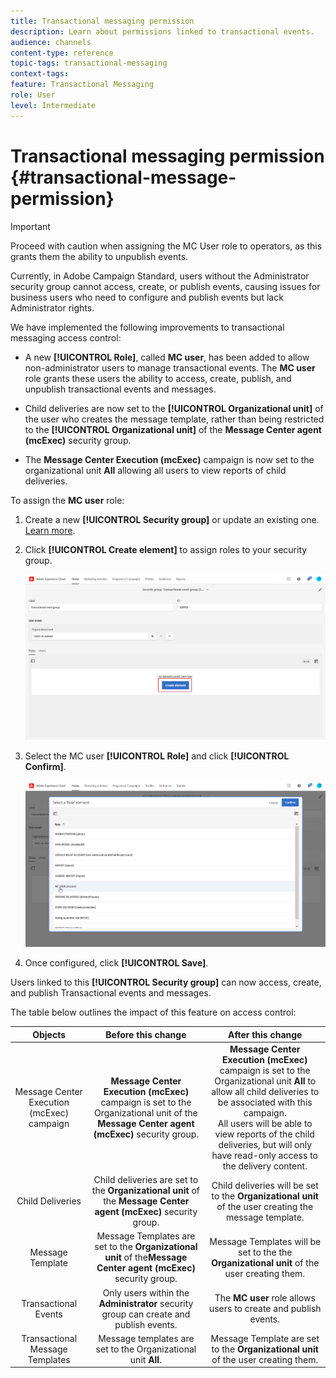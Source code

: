 ```yaml
---
title: Transactional messaging permission
description: Learn about permissions linked to transactional events.
audience: channels
content-type: reference
topic-tags: transactional-messaging
context-tags: 
feature: Transactional Messaging
role: User
level: Intermediate
---
```

# Transactional messaging permission {#transactional-message-permission}

>[!IMPORTANT]
>
> Proceed with caution when assigning the MC User role to operators, as this grants them the ability to unpublish events.

Currently, in Adobe Campaign Standard, users without the Administrator security group cannot access, create, or publish events, causing issues for business users who need to configure and publish events but lack Administrator rights.

We have implemented the following improvements to transactional messaging access control:

* A new **[!UICONTROL Role]**, called **MC user**, has been added to allow non-administrator users to manage transactional events. The **MC user** role grants these users the ability to access, create, publish, and unpublish transactional events and messages.

* Child deliveries are now set to the **[!UICONTROL Organizational unit]** of the user who creates the message template, rather than being restricted to the **[!UICONTROL Organizational unit]** of the **Message Center agent (mcExec)** security group.

* The **Message Center Execution (mcExec)** campaign is now set to the organizational unit **All** allowing all users to view reports of child deliveries.

To assign the **MC user** role:

1. Create a new **[!UICONTROL Security group]** or update an existing one. [Learn more](../../administration/using/managing-groups-and-users.md).

1. Click **[!UICONTROL Create element]** to assign roles to your security group.

   ![](assets/event_access_1.png)

1. Select the MC user **[!UICONTROL Role]** and click **[!UICONTROL Confirm]**.

   ![](assets/event_access_2.png)

1. Once configured, click **[!UICONTROL Save]**.

Users linked to this **[!UICONTROL Security group]** can now access, create, and publish Transactional events and messages.

The table below outlines the impact of this feature on access control:

| Objects | Before this change | After this change |
|:-: | :--: | :-:|
|Message Center Execution (mcExec) campaign| **Message Center Execution (mcExec)** campaign is set to the Organizational unit of the **Message Center agent (mcExec)** security group.| **Message Center Execution (mcExec)** campaign is set to the Organizational unit **All** to allow all child deliveries to be associated with this campaign.</br> All users will be able to view reports of the child deliveries, but will only have read-only access to the delivery content.|
| Child Deliveries| Child deliveries are set to the **Organizational unit** of the **Message Center agent (mcExec)** security group.| Child deliveries will be set to the **Organizational unit** of the user creating the message template.|
|Message Template| Message Templates are set to the **Organizational unit** of the**Message Center agent (mcExec)** security group. | Message Templates will be set to the the **Organizational unit** of the user creating them.|
|Transactional Events| Only users within the **Administrator** security group can create and publish events. | The **MC user** role allows users to create and publish events.|
|Transactional Message Templates| Message templates are set to the Organizational unit **All**. | Message Template are set to the **Organizational unit** of the user creating them.|